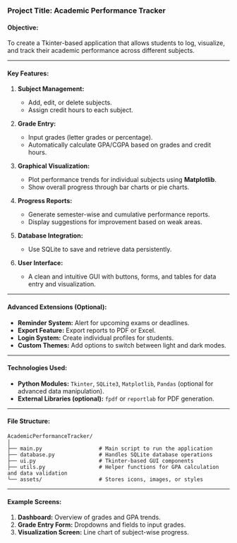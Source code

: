 ### **Project Title:** Academic Performance Tracker  

#### **Objective:**
To create a Tkinter-based application that allows students to log, visualize, and track their academic performance across different subjects.

---

#### **Key Features:**

1. **Subject Management:**
   - Add, edit, or delete subjects.
   - Assign credit hours to each subject.

2. **Grade Entry:**
   - Input grades (letter grades or percentage).
   - Automatically calculate GPA/CGPA based on grades and credit hours.

3. **Graphical Visualization:**
   - Plot performance trends for individual subjects using **Matplotlib**.
   - Show overall progress through bar charts or pie charts.

4. **Progress Reports:**
   - Generate semester-wise and cumulative performance reports.
   - Display suggestions for improvement based on weak areas.

5. **Database Integration:**
   - Use SQLite to save and retrieve data persistently.

6. **User Interface:**
   - A clean and intuitive GUI with buttons, forms, and tables for data entry and visualization.

---

#### **Advanced Extensions (Optional):**
- **Reminder System:** Alert for upcoming exams or deadlines.
- **Export Feature:** Export reports to PDF or Excel.
- **Login System:** Create individual profiles for students.
- **Custom Themes:** Add options to switch between light and dark modes.

---

#### **Technologies Used:**
- **Python Modules:** `Tkinter`, `SQLite3`, `Matplotlib`, `Pandas` (optional for advanced data manipulation).
- **External Libraries (optional):** `fpdf` or `reportlab` for PDF generation.

---

#### **File Structure:**
```
AcademicPerformanceTracker/
│
├── main.py                  # Main script to run the application
├── database.py              # Handles SQLite database operations
├── ui.py                    # Tkinter-based GUI components
├── utils.py                 # Helper functions for GPA calculation and data validation
└── assets/                  # Stores icons, images, or styles
```

---

#### **Example Screens:**
1. **Dashboard:** Overview of grades and GPA trends.
2. **Grade Entry Form:** Dropdowns and fields to input grades.
3. **Visualization Screen:** Line chart of subject-wise progress.
